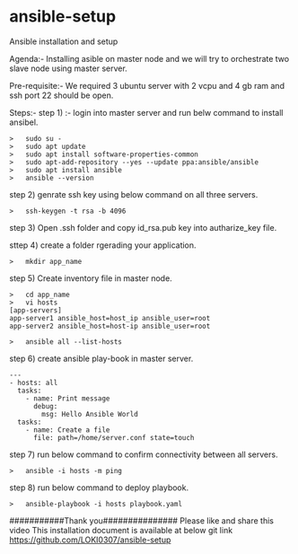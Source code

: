 # ansible-setup
Ansible installation and setup

Agenda:- Installing asible on master node and we will try to orchestrate two slave node using master server.

Pre-requisite:- We required 3 ubuntu server with 2 vcpu and 4 gb ram and ssh port 22 should be open.

Steps:-
step 1) :- login into master server and run belw command to install ansibel.
````
>	sudo su -
>	sudo apt update 
>	sudo apt install software-properties-common
>	sudo apt-add-repository --yes --update ppa:ansible/ansible
>	sudo apt install ansible
>	ansible --version
````
step 2) genrate ssh key using below command on all three servers.
````
>	ssh-keygen -t rsa -b 4096
````

step 3) Open .ssh folder and copy id_rsa.pub key into autharize_key file.

sttep 4) create a folder rgerading your application.
````
>	mkdir app_name
````
step 5) Create inventory file in master node.
````
>	cd app_name
>	vi hosts
[app-servers]
app-server1 ansible_host=host_ip ansible_user=root
app-server2 ansible_host=host-ip ansible_user=root

>	ansible all --list-hosts
````
step 6) create ansible play-book in master server.
````
---
- hosts: all
  tasks:
    - name: Print message
      debug:
        msg: Hello Ansible World
  tasks:
    - name: Create a file
      file: path=/home/server.conf state=touch
 ````
step 7) run below command to confirm connectivity between all servers.
````
>	ansible -i hosts -m ping
````
step 8) run below command to deploy playbook.
````
>	ansible-playbook -i hosts playbook.yaml
````

###########Thank you###############
Please like and share this video
This installation document is available at below git link
https://github.com/LOKI0307/ansible-setup


